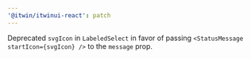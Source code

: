 ```yaml
---
'@itwin/itwinui-react': patch
---
```


Deprecated `svgIcon` in `LabeledSelect` in favor of passing `<StatusMessage startIcon={svgIcon} />` to the `message` prop.

